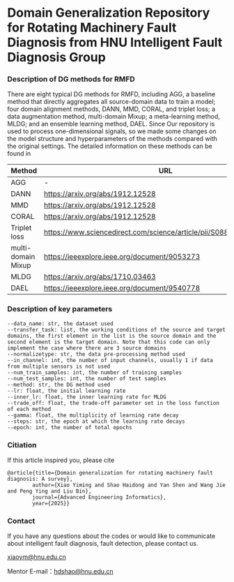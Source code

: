 # Domain Generalization Repository for Rotating Machinery Fault Diagnosis from HNU Intelligent Fault Diagnosis Group
### Description of DG methods for RMFD
There are eight typical DG methods for RMFD, including AGG, a baseline method that directly aggregates all source-domain data to train a model; four domain alignment methods, DANN, MMD, CORAL, and triplet loss; a data augmentation method, multi-domain Mixup; a meta-learning method, MLDG; and an ensemble learning method, DAEL. Since Our repository is used to process one-dimensional signals, so we made some changes on the model structure and hyperparameters of the methods compared with the original settings. The detailed information on these methods can be found in

|Method              |URL
|------------------- |-------------------------------------------------------------------|
|AGG                 |-
|DANN                |https://arxiv.org/abs/1912.12528                                   |
|MMD                 |https://arxiv.org/abs/1912.12528                                   |
|CORAL               |https://arxiv.org/abs/1912.12528                                   |
|Triplet loss        |https://www.sciencedirect.com/science/article/pii/S0888327022001686|
|multi-domain Mixup  |https://ieeexplore.ieee.org/document/9053273                       |
|MLDG                |https://arxiv.org/abs/1710.03463                                   |
|DAEL                |https://ieeexplore.ieee.org/document/9540778                       |

### Description of key parameters

```
--data_name: str, the dataset used
--transfer_task: list, the working conditions of the source and target domains, the first element in the list is the source domain and the second element is the target domain. Note that this code can only implement the case where there are 3 source domains
--normalizetype: str, the data pre-processing method used
--in_channel: int, the number of input channels, usually 1 if data from multiple sensors is not used
--num_train_samples: int, the number of training samples
--num_test_samples: int, the number of test samples
--method: str, the DG method used
--lr: float, the initial learning rate
--inner_lr: float, the inner learning rate for MLDG
--trade_off: float, the trade-off parameter set in the loss function of each method
--gamma: float, the multiplicity of learning rate decay
--steps: str, the epoch at which the learning rate decays
--epoch: int, the number of total epochs
```
### Citiation

If this article inspired you, please cite

```
@article{title={Domain generalization for rotating machinery fault diagnosis: A survey},
        author={Xiao Yiming and Shao Haidong and Yan Shen and Wang Jie and Peng Ying and Liu Bin},
        journal={Advanced Engineering Informatics},
        year={2025}}
```

### Contact

If you have any questions about the codes or would like to communicate about intelligent fault diagnosis, fault detection, please contact us.

xiaoym@hnu.edu.cn

Mentor E-mail：hdshao@hnu.edu.cn
